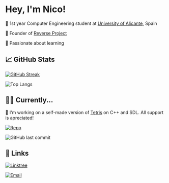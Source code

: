 # Hey, I'm Nico!

🔹 1st year Computer Engineering student at [University of Alicante](https://www.ua.es/), Spain

🔹 Founder of [Reverse Project](https://www.youtube.com/@reverseESP/videos)

🔹 Passionate about learning




## 📈 GitHub Stats

[![GitHub Streak](https://github-readme-streak-stats.herokuapp.com?user=NicolasSerranoGarcia&theme=tokyonight&date_format=j%20M%5B%20Y%5D)](https://git.io/streak-stats)

![Top Langs](https://github-readme-stats.vercel.app/api/top-langs/?username=NicolasSerranoGarcia&layout=compact&theme=tokyonight)
## 👩‍💻 Currently...

🔹 I'm working on a self-made version of [Tetris](https://github.com/NicolasSerranoGarcia/Tetris-game) on C++ and SDL. All support is apreciated!

[![Repo](https://github-readme-stats.vercel.app/api/pin/?username=NicolasSerranoGarcia&repo=Tetris-game&theme=tokyonight)](https://github.com/NicolasSerranoGarcia/Tetris-game)

![GitHub last commit](https://img.shields.io/github/last-commit/NicolasSerranoGarcia/Tetris-game?color=5a8fff&label=last%20commit&labelColor=2e3440&logo=github&logoColor=ffffff&style=flat)




## 🔗 Links

[![Linktree](https://img.shields.io/badge/Linktree-NicolasSerrano-1DB954?style=for-the-badge&logo=linktree&logoColor=white)](https://linktr.ee/NicolasSerrano)

[![Email](https://img.shields.io/badge/Email-Contact-D14836?style=for-the-badge&logo=gmail&logoColor=white)](mailto:serranogarcianicolas@gmail.com)


<!--
**NicolasSerranoGarcia/NicolasSerranoGarcia** is a ✨ _special_ ✨ repository because its `README.md` (this file) appears on your GitHub profile.

Here are some ideas to get you started:

- 🔭 I’m currently working on ...
- 🌱 I’m currently learning ...
- 👯 I’m looking to collaborate on ...
- 🤔 I’m looking for help with ...
- 💬 Ask me about ...
- 📫 How to reach me: ...
- 😄 Pronouns: ...
- ⚡ Fun fact: ...
-->
